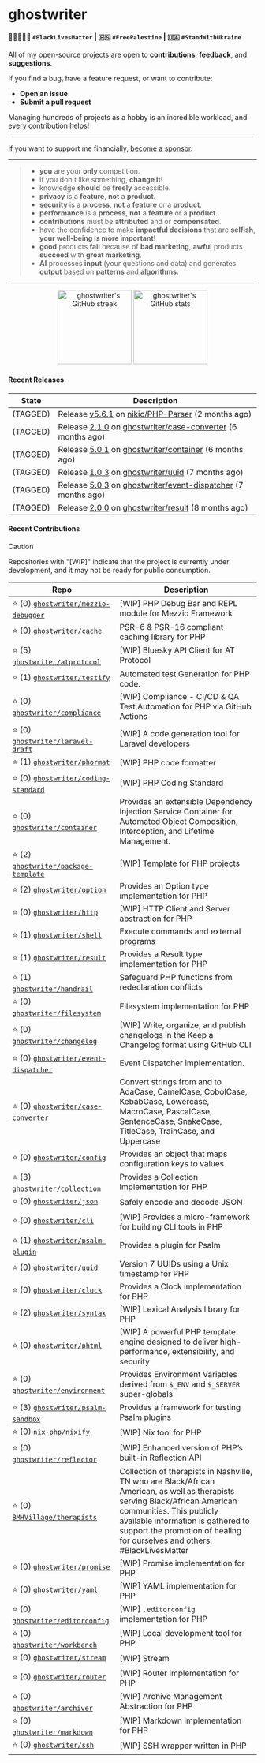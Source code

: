 # ghostwriter

#### ✊🏿🖤✊🏻 `#BlackLivesMatter` | 🇵🇸 `#FreePalestine` | 🇺🇦 `#StandWithUkraine`
  
All of my open-source projects are open to **contributions**, **feedback**, and **suggestions**.

If you find a bug, have a feature request, or want to contribute:
- **Open an issue**
- **Submit a pull request**

Managing hundreds of projects as a hobby is an incredible workload, and every contribution helps!

---

If you want to support me financially, [become a sponsor](https://github.com/sponsors/ghostwriter).

---

> - **you** are your **only** competition.
> - if you don't like something, **change it**!
> - knowledge **should** be **freely** accessible.
> - **privacy** is a **feature**, **not** a **product**.
> - **security** is a **process**, **not** a **feature** or a **product**.
> - **performance** is a **process**, **not** a **feature** or a **product**.
> - **contributions** must be **attributed** and or **compensated**.
> - have the confidence to make **impactful decisions** that are **selfish**, **your well-being is more important**!
> - **good** products **fail** because of **bad marketing**, **awful** products **succeed** with **great marketing**.
> - **AI** processes **input** (your questions and data) and generates **output** based on **patterns** and **algorithms**.

---

<div align="center">
    <img alt="ghostwriter's GitHub streak" height="150px" src="https://streak-stats.demolab.com/?user=ghostwriter">
    <img alt="ghostwriter's GitHub stats" height="150px" src="https://github-readme-stats.vercel.app/api?user=ghostwriter&username=ghostwriter&show_icons=true&count_private=true&hide_title=true&hide_rank=true&icon_color=333">
</div>

#### Recent Releases
| State | Description |
| --- | --- |
| (TAGGED) | Release [v5.6.1](https://github.com/nikic/PHP-Parser/releases/tag/v5.6.1) on [nikic/PHP-Parser](https://github.com/nikic/PHP-Parser) (2 months ago)|
| (TAGGED) | Release [2.1.0](https://github.com/ghostwriter/case-converter/releases/tag/2.1.0) on [ghostwriter/case-converter](https://github.com/ghostwriter/case-converter) (6 months ago)|
| (TAGGED) | Release [5.0.1](https://github.com/ghostwriter/container/releases/tag/5.0.1) on [ghostwriter/container](https://github.com/ghostwriter/container) (6 months ago)|
| (TAGGED) | Release [1.0.3](https://github.com/ghostwriter/uuid/releases/tag/1.0.3) on [ghostwriter/uuid](https://github.com/ghostwriter/uuid) (7 months ago)|
| (TAGGED) | Release [5.0.3](https://github.com/ghostwriter/event-dispatcher/releases/tag/5.0.3) on [ghostwriter/event-dispatcher](https://github.com/ghostwriter/event-dispatcher) (7 months ago)|
| (TAGGED) | Release [2.0.0](https://github.com/ghostwriter/result/releases/tag/2.0.0) on [ghostwriter/result](https://github.com/ghostwriter/result) (8 months ago)|

#### Recent Contributions

> [!CAUTION]
> Repositories with "[WIP]" indicate that the project is currently under development, and it may not be ready for public consumption.

| Repo | Description |
| --- | --- |
| ⭐️ (0) [`ghostwriter/mezzio-debugger`](https://github.com/ghostwriter/mezzio-debugger) | [WIP] PHP Debug Bar and REPL module for Mezzio Framework |
| ⭐️ (0) [`ghostwriter/cache`](https://github.com/ghostwriter/cache) | PSR-6 &amp; PSR-16 compliant caching library for PHP |
| ⭐️ (5) [`ghostwriter/atprotocol`](https://github.com/ghostwriter/atprotocol) | [WIP] Bluesky API Client for AT Protocol |
| ⭐️ (1) [`ghostwriter/testify`](https://github.com/ghostwriter/testify) | Automated test Generation for PHP code. |
| ⭐️ (0) [`ghostwriter/compliance`](https://github.com/ghostwriter/compliance) | [WIP] Compliance - CI/CD &amp; QA Test Automation for PHP via GitHub Actions |
| ⭐️ (0) [`ghostwriter/laravel-draft`](https://github.com/ghostwriter/laravel-draft) | [WIP] A code generation tool for Laravel developers |
| ⭐️ (1) [`ghostwriter/phormat`](https://github.com/ghostwriter/phormat) | [WIP] PHP code formatter |
| ⭐️ (0) [`ghostwriter/coding-standard`](https://github.com/ghostwriter/coding-standard) | [WIP] PHP Coding Standard |
| ⭐️ (0) [`ghostwriter/container`](https://github.com/ghostwriter/container) | Provides an extensible Dependency Injection Service Container for Automated Object Composition, Interception, and Lifetime Management. |
| ⭐️ (2) [`ghostwriter/package-template`](https://github.com/ghostwriter/package-template) | [WIP] Template for PHP projects |
| ⭐️ (2) [`ghostwriter/option`](https://github.com/ghostwriter/option) | Provides an Option type implementation for PHP |
| ⭐️ (0) [`ghostwriter/http`](https://github.com/ghostwriter/http) | [WIP] HTTP Client and Server abstraction for PHP |
| ⭐️ (1) [`ghostwriter/shell`](https://github.com/ghostwriter/shell) | Execute commands and external programs |
| ⭐️ (1) [`ghostwriter/result`](https://github.com/ghostwriter/result) | Provides a Result type implementation for PHP |
| ⭐️ (1) [`ghostwriter/handrail`](https://github.com/ghostwriter/handrail) | Safeguard PHP functions from redeclaration conflicts |
| ⭐️ (0) [`ghostwriter/filesystem`](https://github.com/ghostwriter/filesystem) | Filesystem implementation for PHP |
| ⭐️ (0) [`ghostwriter/changelog`](https://github.com/ghostwriter/changelog) | [WIP] Write, organize, and publish changelogs in the Keep a Changelog format using GitHub CLI |
| ⭐️ (0) [`ghostwriter/event-dispatcher`](https://github.com/ghostwriter/event-dispatcher) | Event Dispatcher implementation. |
| ⭐️ (0) [`ghostwriter/case-converter`](https://github.com/ghostwriter/case-converter) | Convert strings from and to AdaCase, CamelCase, CobolCase, KebabCase, Lowercase, MacroCase, PascalCase, SentenceCase, SnakeCase, TitleCase, TrainCase, and Uppercase |
| ⭐️ (0) [`ghostwriter/config`](https://github.com/ghostwriter/config) | Provides an object that maps configuration keys to values. |
| ⭐️ (3) [`ghostwriter/collection`](https://github.com/ghostwriter/collection) | Provides a Collection implementation for PHP |
| ⭐️ (0) [`ghostwriter/json`](https://github.com/ghostwriter/json) | Safely encode and decode JSON |
| ⭐️ (0) [`ghostwriter/cli`](https://github.com/ghostwriter/cli) | [WIP] Provides a micro-framework for building CLI tools in PHP |
| ⭐️ (1) [`ghostwriter/psalm-plugin`](https://github.com/ghostwriter/psalm-plugin) | Provides a plugin for Psalm |
| ⭐️ (0) [`ghostwriter/uuid`](https://github.com/ghostwriter/uuid) | Version 7 UUIDs using a Unix timestamp for PHP |
| ⭐️ (0) [`ghostwriter/clock`](https://github.com/ghostwriter/clock) | Provides a Clock implementation for PHP |
| ⭐️ (2) [`ghostwriter/syntax`](https://github.com/ghostwriter/syntax) | [WIP] Lexical Analysis library for PHP |
| ⭐️ (0) [`ghostwriter/phtml`](https://github.com/ghostwriter/phtml) | [WIP] A powerful PHP template engine designed to deliver high-performance, extensibility, and security |
| ⭐️ (0) [`ghostwriter/environment`](https://github.com/ghostwriter/environment) | Provides Environment Variables derived from `$_ENV` and `$_SERVER` super-globals |
| ⭐️ (3) [`ghostwriter/psalm-sandbox`](https://github.com/ghostwriter/psalm-sandbox) | Provides a framework for testing Psalm plugins |
| ⭐️ (0) [`nix-php/nixify`](https://github.com/nix-php/nixify) | [WIP] Nix tool for PHP |
| ⭐️ (0) [`ghostwriter/reflector`](https://github.com/ghostwriter/reflector) | [WIP] Enhanced version of PHP’s built-in Reflection API |
| ⭐️ (0) [`BMHVillage/therapists`](https://github.com/BMHVillage/therapists) | Collection of therapists in Nashville, TN who are Black/African American, as well as therapists serving Black/African American communities. This publicly available information is gathered to support the promotion of healing for ourselves and others. #BlackLivesMatter |
| ⭐️ (0) [`ghostwriter/promise`](https://github.com/ghostwriter/promise) | [WIP] Promise implementation for PHP |
| ⭐️ (0) [`ghostwriter/yaml`](https://github.com/ghostwriter/yaml) | [WIP] YAML implementation for PHP |
| ⭐️ (0) [`ghostwriter/editorconfig`](https://github.com/ghostwriter/editorconfig) | [WIP] `.editorconfig` implementation for PHP |
| ⭐️ (0) [`ghostwriter/workbench`](https://github.com/ghostwriter/workbench) | [WIP] Local development tool for PHP |
| ⭐️ (0) [`ghostwriter/stream`](https://github.com/ghostwriter/stream) | [WIP] Stream |
| ⭐️ (0) [`ghostwriter/router`](https://github.com/ghostwriter/router) | [WIP] Router implementation for PHP |
| ⭐️ (0) [`ghostwriter/archiver`](https://github.com/ghostwriter/archiver) | [WIP] Archive Management Abstraction for PHP |
| ⭐️ (0) [`ghostwriter/markdown`](https://github.com/ghostwriter/markdown) | [WIP] Markdown implementation for PHP |
| ⭐️ (0) [`ghostwriter/ssh`](https://github.com/ghostwriter/ssh) | [WIP] SSH wrapper written in PHP |
